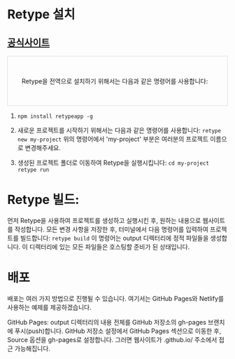 
# Retype 설치

## [공식사이트](https://retype.com/guides/getting-started/)

<aside style='border:1px solid #ddd; padding:2rem;'>

Retype을 전역으로 설치하기 위해서는 다음과 같은 명령어를 사용합니다:

</aside>

1.  `npm install retypeapp -g`
2. 새로운 프로젝트를 시작하기 위해서는 다음과 같은 명령어를 사용합니다:
    `retype new my-project`
    위의 명령어에서 'my-project' 부분은 여러분의 프로젝트 이름으로 변경해주세요.

3. 생성된 프로젝트 폴더로 이동하여 Retype을 실행시킵니다:
    `cd my-project`
    `retype run`

# Retype 빌드:

먼저 Retype을 사용하여 프로젝트를 생성하고 실행시킨 후, 원하는 내용으로 웹사이트를 작성합니다.
모든 변경 사항을 저장한 후, 터미널에서 다음 명령어를 입력하여 프로젝트를 빌드합니다:
`retype build`
이 명령어는 output 디렉터리에 정적 파일들을 생성합니다. 이 디렉터리에 있는 모든 파일들은 호스팅할 준비가 된 상태입니다.

# 배포

배포는 여러 가지 방법으로 진행될 수 있습니다. 여기서는 GitHub Pages와 Netlify를 사용하는 예제를 제공하겠습니다.

GitHub Pages:
output 디렉터리의 내용 전체를 GitHub 저장소의 gh-pages 브랜치에 푸시(push)합니다.
GitHub 저장소 설정에서 GitHub Pages 섹션으로 이동한 후, Source 옵션을 gh-pages로 설정합니다.
그러면 웹사이트가 <username>.github.io/<repository> 주소에서 접근 가능해집니다.
